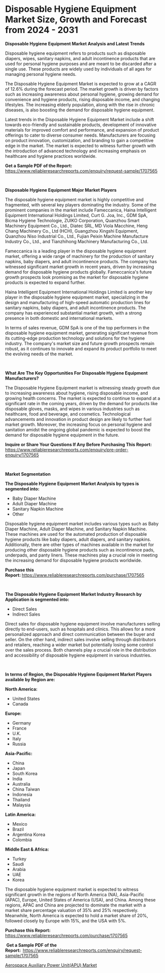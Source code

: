 <p><h1>Disposable Hygiene Equipment Market Size, Growth and Forecast from 2024 - 2031</h1></p><p><strong>Disposable Hygiene Equipment Market Analysis and Latest Trends</strong></p>
<p><p>Disposable hygiene equipment refers to products such as disposable diapers, wipes, sanitary napkins, and adult incontinence products that are used for personal hygiene purposes and are meant to be discarded after a single use. These products are widely used by individuals of all ages for managing personal hygiene needs.</p><p>The Disposable Hygiene Equipment Market is expected to grow at a CAGR of 12.6% during the forecast period. The market growth is driven by factors such as increasing awareness about personal hygiene, growing demand for convenience and hygiene products, rising disposable income, and changing lifestyles. The increasing elderly population, along with the rise in chronic diseases, is also boosting the demand for disposable hygiene equipment.</p><p>Latest trends in the Disposable Hygiene Equipment Market include a shift towards eco-friendly and sustainable products, development of innovative materials for improved comfort and performance, and expansion of product offerings to cater to diverse consumer needs. Manufacturers are focusing on product innovation, customization, and branding to gain a competitive edge in the market. The market is expected to witness further growth with the introduction of advanced technology and increasing emphasis on healthcare and hygiene practices worldwide.</p></p>
<p><strong>Get a Sample PDF of the Report:&nbsp;</strong> <a href="https://www.reliableresearchreports.com/enquiry/request-sample/1707565">https://www.reliableresearchreports.com/enquiry/request-sample/1707565</a></p>
<p>&nbsp;</p>
<p><strong>Disposable Hygiene Equipment Major Market Players</strong></p>
<p><p>The disposable hygiene equipment market is highly competitive and fragmented, with several key players dominating the industry. Some of the prominent companies in the market include Fameccanica, Haina Intelligent Equipment International Holdings Limited, Curt G. Joa, Inc., GDM SpA, Bicma Hygiene Technologie, ZUIKO Corporation, Quanzhou Smart Machinery Equipment Co., Ltd., Diatec SRL, MD Viola Macchine, Heng Chang Machinery Co., Ltd (HCH), Guangzhou Xingshi Equipment, Quanzhou Niso Industrial Co., Ltd., Fujian Peixin Machine Manufacture Industry Co., Ltd., and Tianzhihong Machinery Manufacturing Co., Ltd.</p><p>Fameccanica is a leading player in the disposable hygiene equipment market, offering a wide range of machinery for the production of sanitary napkins, baby diapers, and adult incontinence products. The company has witnessed significant market growth in recent years, driven by increasing demand for disposable hygiene products globally. Fameccanica's future growth prospects look promising as the market for disposable hygiene products is expected to expand further.</p><p>Haina Intelligent Equipment International Holdings Limited is another key player in the disposable hygiene equipment market, specializing in the design and manufacturing of high-speed automatic production lines for sanitary napkins, baby diapers, and adult incontinence products. The company has experienced substantial market growth, with a strong presence in both domestic and international markets.</p><p>In terms of sales revenue, GDM SpA is one of the top performers in the disposable hygiene equipment market, generating significant revenue from its cutting-edge production technology and solutions for the hygiene industry. The company's market size and future growth prospects remain robust, as it continues to innovate and expand its product portfolio to meet the evolving needs of the market.</p></p>
<p>&nbsp;</p>
<p><strong>What Are The Key Opportunities For Disposable Hygiene Equipment Manufacturers?</strong></p>
<p><p>The Disposable Hygiene Equipment market is witnessing steady growth due to increasing awareness about hygiene, rising disposable income, and growing health concerns. The market is expected to continue to expand at a significant rate in the coming years, driven by the demand for products like disposable gloves, masks, and wipes in various industries such as healthcare, food and beverage, and cosmetics. Technological advancements and innovation in product design are likely to further fuel market growth. Moreover, the increasing focus on personal hygiene and sanitation amidst the ongoing global pandemic is expected to boost the demand for disposable hygiene equipment in the future.</p></p>
<p><strong>Inquire or Share Your Questions If Any Before Purchasing This Report:</strong> <a href="https://www.reliableresearchreports.com/enquiry/pre-order-enquiry/1707565">https://www.reliableresearchreports.com/enquiry/pre-order-enquiry/1707565</a></p>
<p>&nbsp;</p>
<p><strong>Market Segmentation</strong></p>
<p><strong>The Disposable Hygiene Equipment Market Analysis by types is segmented into:</strong></p>
<p><ul><li>Baby Diaper Machine</li><li>Adult Diaper Machine</li><li>Sanitary Napkin Machine</li><li>Other</li></ul></p>
<p><p>Disposable hygiene equipment market includes various types such as Baby Diaper Machine, Adult Diaper Machine, and Sanitary Napkin Machine. These machines are used for the automated production of disposable hygiene products like baby diapers, adult diapers, and sanitary napkins. Additionally, there are other types of machines available in the market for producing other disposable hygiene products such as incontinence pads, underpads, and panty liners. These machines play a crucial role in meeting the increasing demand for disposable hygiene products worldwide.</p></p>
<p><strong>Purchase this Report:&nbsp;</strong><a href="https://www.reliableresearchreports.com/purchase/1707565">https://www.reliableresearchreports.com/purchase/1707565</a></p>
<p>&nbsp;</p>
<p><strong>The Disposable Hygiene Equipment Market Industry Research by Application is segmented into:</strong></p>
<p><ul><li>Direct Sales</li><li>Indirect Sales</li></ul></p>
<p><p>Direct sales for disposable hygiene equipment involve manufacturers selling directly to end-users, such as hospitals and clinics. This allows for a more personalized approach and direct communication between the buyer and seller. On the other hand, indirect sales involve selling through distributors and retailers, reaching a wider market but potentially losing some control over the sales process. Both channels play a crucial role in the distribution and accessibility of disposable hygiene equipment in various industries.</p></p>
<p>&nbsp;</p>
<p><strong>In terms of Region, the Disposable Hygiene Equipment Market Players available by Region are:</strong></p>
<p>
    <p> <strong> North America: </strong>
        <ul>
            <li>United States</li>
            <li>Canada</li>
        </ul>
        </p> 
    <p> <strong> Europe: </strong>
        <ul>
            <li>Germany</li>
            <li>France</li>
            <li>U.K.</li>
            <li>Italy</li>
            <li>Russia</li>
        </ul>
        </p> 
    <p> <strong> Asia-Pacific: </strong>
        <ul>
            <li>China</li>
            <li>Japan</li>
            <li>South Korea</li>
            <li>India</li>
            <li>Australia</li>
            <li>China Taiwan</li>
            <li>Indonesia</li>
            <li>Thailand</li>
            <li>Malaysia</li>
        </ul>
        </p> 
    <p> <strong> Latin America: </strong>
        <ul>
            <li>Mexico</li>
            <li>Brazil</li>
            <li>Argentina Korea</li>
            <li>Colombia</li>
        </ul>
        </p> 
    <p> <strong> Middle East & Africa: </strong>
        <ul>
            <li>Turkey</li>
            <li>Saudi</li>
            <li>Arabia</li>
            <li>UAE</li>
            <li>Korea</li>
        </ul>
    </p>
    </p>
<p><p>The disposable hygiene equipment market is expected to witness significant growth in the regions of North America (NA), Asia-Pacific (APAC), Europe, United States of America (USA), and China. Among these regions, APAC and China are projected to dominate the market with a market share percentage valuation of 35% and 25% respectively. Meanwhile, North America is expected to hold a market share of 20%, followed closely by Europe with 15%, and the USA with 5%.</p></p>
<p><strong>Purchase this Report: </strong><a href="https://www.reliableresearchreports.com/purchase/1707565">https://www.reliableresearchreports.com/purchase/1707565</a></p>
<p>&nbsp;<strong>Get a Sample PDF of the Report:&nbsp;&nbsp;</strong><a href="https://www.reliableresearchreports.com/enquiry/request-sample/1707565">https://www.reliableresearchreports.com/enquiry/request-sample/1707565</a></p>
<p><strong></strong></p>
<p><p><a href="https://github.com/laholand/Market-Research-Report-List-2/blob/main/aerospace-auxiliary-power-unitapu-market.md">Aerospace Auxiliary Power Unit(APU) Market</a></p></p>